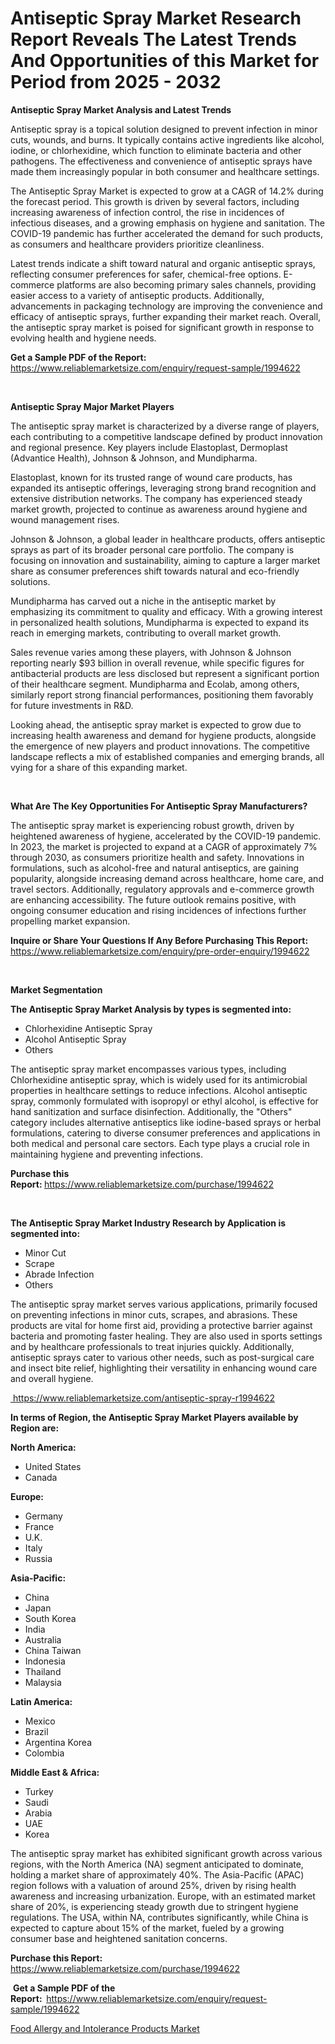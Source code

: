 <p><h1>Antiseptic Spray Market Research Report Reveals The Latest Trends And Opportunities of this Market for Period from 2025 - 2032</h1></p><p><strong>Antiseptic Spray Market Analysis and Latest Trends</strong></p>
<p><p>Antiseptic spray is a topical solution designed to prevent infection in minor cuts, wounds, and burns. It typically contains active ingredients like alcohol, iodine, or chlorhexidine, which function to eliminate bacteria and other pathogens. The effectiveness and convenience of antiseptic sprays have made them increasingly popular in both consumer and healthcare settings.</p><p>The Antiseptic Spray Market is expected to grow at a CAGR of 14.2% during the forecast period. This growth is driven by several factors, including increasing awareness of infection control, the rise in incidences of infectious diseases, and a growing emphasis on hygiene and sanitation. The COVID-19 pandemic has further accelerated the demand for such products, as consumers and healthcare providers prioritize cleanliness.</p><p>Latest trends indicate a shift toward natural and organic antiseptic sprays, reflecting consumer preferences for safer, chemical-free options. E-commerce platforms are also becoming primary sales channels, providing easier access to a variety of antiseptic products. Additionally, advancements in packaging technology are improving the convenience and efficacy of antiseptic sprays, further expanding their market reach. Overall, the antiseptic spray market is poised for significant growth in response to evolving health and hygiene needs.</p></p>
<p><strong>Get a Sample PDF of the Report:&nbsp;</strong> <a href="https://www.reliablemarketsize.com/enquiry/request-sample/1994622?utm_campaign=3217&utm_medium=2&utm_source=Github&utm_content=ia&utm_term=08032025&utm_id=antiseptic-spray">https://www.reliablemarketsize.com/enquiry/request-sample/1994622</a></p>
<p>&nbsp;</p>
<p><strong>Antiseptic Spray Major Market Players</strong></p>
<p><p>The antiseptic spray market is characterized by a diverse range of players, each contributing to a competitive landscape defined by product innovation and regional presence. Key players include Elastoplast, Dermoplast (Advantice Health), Johnson & Johnson, and Mundipharma. </p><p>Elastoplast, known for its trusted range of wound care products, has expanded its antiseptic offerings, leveraging strong brand recognition and extensive distribution networks. The company has experienced steady market growth, projected to continue as awareness around hygiene and wound management rises.</p><p>Johnson & Johnson, a global leader in healthcare products, offers antiseptic sprays as part of its broader personal care portfolio. The company is focusing on innovation and sustainability, aiming to capture a larger market share as consumer preferences shift towards natural and eco-friendly solutions.</p><p>Mundipharma has carved out a niche in the antiseptic market by emphasizing its commitment to quality and efficacy. With a growing interest in personalized health solutions, Mundipharma is expected to expand its reach in emerging markets, contributing to overall market growth.</p><p>Sales revenue varies among these players, with Johnson & Johnson reporting nearly $93 billion in overall revenue, while specific figures for antibacterial products are less disclosed but represent a significant portion of their healthcare segment. Mundipharma and Ecolab, among others, similarly report strong financial performances, positioning them favorably for future investments in R&D.</p><p>Looking ahead, the antiseptic spray market is expected to grow due to increasing health awareness and demand for hygiene products, alongside the emergence of new players and product innovations. The competitive landscape reflects a mix of established companies and emerging brands, all vying for a share of this expanding market.</p></p>
<p>&nbsp;</p>
<p><strong>What Are The Key Opportunities For Antiseptic Spray Manufacturers?</strong></p>
<p><p>The antiseptic spray market is experiencing robust growth, driven by heightened awareness of hygiene, accelerated by the COVID-19 pandemic. In 2023, the market is projected to expand at a CAGR of approximately 7% through 2030, as consumers prioritize health and safety. Innovations in formulations, such as alcohol-free and natural antiseptics, are gaining popularity, alongside increasing demand across healthcare, home care, and travel sectors. Additionally, regulatory approvals and e-commerce growth are enhancing accessibility. The future outlook remains positive, with ongoing consumer education and rising incidences of infections further propelling market expansion.</p></p>
<p><strong>Inquire or Share Your Questions If Any Before Purchasing This Report:</strong> <a href="https://www.reliablemarketsize.com/enquiry/pre-order-enquiry/1994622?utm_campaign=3217&utm_medium=2&utm_source=Github&utm_content=ia&utm_term=08032025&utm_id=antiseptic-spray">https://www.reliablemarketsize.com/enquiry/pre-order-enquiry/1994622</a></p>
<p>&nbsp;</p>
<p><strong>Market Segmentation</strong></p>
<p><strong>The Antiseptic Spray Market Analysis by types is segmented into:</strong></p>
<p><ul><li>Chlorhexidine Antiseptic Spray</li><li>Alcohol Antiseptic Spray</li><li>Others</li></ul></p>
<p><p>The antiseptic spray market encompasses various types, including Chlorhexidine antiseptic spray, which is widely used for its antimicrobial properties in healthcare settings to reduce infections. Alcohol antiseptic spray, commonly formulated with isopropyl or ethyl alcohol, is effective for hand sanitization and surface disinfection. Additionally, the "Others" category includes alternative antiseptics like iodine-based sprays or herbal formulations, catering to diverse consumer preferences and applications in both medical and personal care sectors. Each type plays a crucial role in maintaining hygiene and preventing infections.</p></p>
<p><strong>Purchase this Report:&nbsp;</strong><a href="https://www.reliablemarketsize.com/purchase/1994622?utm_campaign=3217&utm_medium=2&utm_source=Github&utm_content=ia&utm_term=08032025&utm_id=antiseptic-spray">https://www.reliablemarketsize.com/purchase/1994622</a></p>
<p>&nbsp;</p>
<p><strong>The Antiseptic Spray Market Industry Research by Application is segmented into:</strong></p>
<p><ul><li>Minor Cut</li><li>Scrape</li><li>Abrade Infection</li><li>Others</li></ul></p>
<p><p>The antiseptic spray market serves various applications, primarily focused on preventing infections in minor cuts, scrapes, and abrasions. These products are vital for home first aid, providing a protective barrier against bacteria and promoting faster healing. They are also used in sports settings and by healthcare professionals to treat injuries quickly. Additionally, antiseptic sprays cater to various other needs, such as post-surgical care and insect bite relief, highlighting their versatility in enhancing wound care and overall hygiene.</p></p>
<p><a href="https://www.reliablemarketsize.com/antiseptic-spray-r1994622?utm_campaign=3217&utm_medium=2&utm_source=Github&utm_content=ia&utm_term=08032025&utm_id=antiseptic-spray">&nbsp;https://www.reliablemarketsize.com/antiseptic-spray-r1994622</a></p>
<p><strong>In terms of Region, the Antiseptic Spray Market Players available by Region are:</strong></p>
<p>
    <p> <strong> North America: </strong>
        <ul>
            <li>United States</li>
            <li>Canada</li>
        </ul>
        </p> 
    <p> <strong> Europe: </strong>
        <ul>
            <li>Germany</li>
            <li>France</li>
            <li>U.K.</li>
            <li>Italy</li>
            <li>Russia</li>
        </ul>
        </p> 
    <p> <strong> Asia-Pacific: </strong>
        <ul>
            <li>China</li>
            <li>Japan</li>
            <li>South Korea</li>
            <li>India</li>
            <li>Australia</li>
            <li>China Taiwan</li>
            <li>Indonesia</li>
            <li>Thailand</li>
            <li>Malaysia</li>
        </ul>
        </p> 
    <p> <strong> Latin America: </strong>
        <ul>
            <li>Mexico</li>
            <li>Brazil</li>
            <li>Argentina Korea</li>
            <li>Colombia</li>
        </ul>
        </p> 
    <p> <strong> Middle East & Africa: </strong>
        <ul>
            <li>Turkey</li>
            <li>Saudi</li>
            <li>Arabia</li>
            <li>UAE</li>
            <li>Korea</li>
        </ul>
    </p>
    </p>
<p><p>The antiseptic spray market has exhibited significant growth across various regions, with the North America (NA) segment anticipated to dominate, holding a market share of approximately 40%. The Asia-Pacific (APAC) region follows with a valuation of around 25%, driven by rising health awareness and increasing urbanization. Europe, with an estimated market share of 20%, is experiencing steady growth due to stringent hygiene regulations. The USA, within NA, contributes significantly, while China is expected to capture about 15% of the market, fueled by a growing consumer base and heightened sanitation concerns.</p></p>
<p><strong>Purchase this Report: </strong><a href="https://www.reliablemarketsize.com/purchase/1994622?utm_campaign=3217&utm_medium=2&utm_source=Github&utm_content=ia&utm_term=08032025&utm_id=antiseptic-spray">https://www.reliablemarketsize.com/purchase/1994622</a></p>
<p>&nbsp;<strong>Get a Sample PDF of the Report:&nbsp;&nbsp;</strong><a href="https://www.reliablemarketsize.com/enquiry/request-sample/1994622?utm_campaign=3217&utm_medium=2&utm_source=Github&utm_content=ia&utm_term=08032025&utm_id=antiseptic-spray">https://www.reliablemarketsize.com/enquiry/request-sample/1994622</a></p>
<p><strong></strong></p>
<p><p><a href="https://github.com/gunbybeahmg1/Market-Research-Report-List-1/blob/main/food-allergy-and-intolerance-products-market.md?utm_campaign=3217&utm_medium=2&utm_source=Github&utm_content=ia&utm_term=08032025&utm_id=antiseptic-spray">Food Allergy and Intolerance Products Market</a></p></p>
